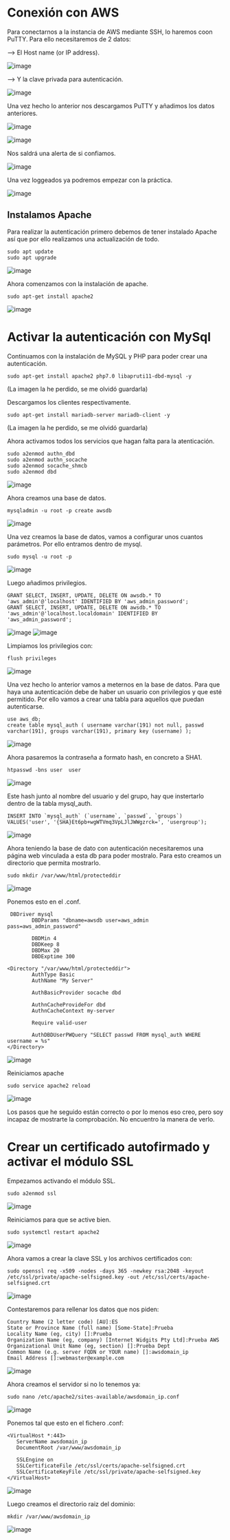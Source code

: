 # Conexión con AWS
Para conectarnos a la instancia de AWS mediante SSH, lo haremos coon PuTTY. Para ello necesitaremos de 2 datos:

--> El Host name (or IP address).

![image](https://github.com/user-attachments/assets/034caed2-c779-4216-8b01-38dc87c825ed)


--> Y la clave privada para autenticación.

![image](https://github.com/user-attachments/assets/ec2b67da-30ed-474c-ba85-50acbed85175)

Una vez hecho lo anterior nos descargamos PuTTY y añadimos los datos anteriores.

![image](https://github.com/user-attachments/assets/c39a50e5-0a43-49ec-a2f9-5a92c56809d4)

![image](https://github.com/user-attachments/assets/3e3e265a-1e76-4d68-bf0b-98d90b09a355)

Nos saldrá una alerta de si confiamos.

![image](https://github.com/user-attachments/assets/b975bfd4-f581-4118-aaad-a6097e0e6cc2)

Una vez loggeados ya podremos empezar con la práctica.

![image](https://github.com/user-attachments/assets/883654bc-8ac6-4c97-920a-41f62954ae2e)

## Instalamos Apache
Para realizar la autenticación primero debemos de tener instalado Apache así que por ello realizamos una actualización de todo.
```
sudo apt update
sudo apt upgrade
```
![image](https://github.com/user-attachments/assets/91f994dd-9f4f-4650-96fe-b701d0831c2f)

Ahora comenzamos con la instalación de apache.
```
sudo apt-get install apache2
```
![image](https://github.com/user-attachments/assets/1cc62131-026a-444a-b5a3-4f03915f9862)

# Activar la autenticación con MySql
Continuamos con la instalación de MySQL y PHP para poder crear una autenticación.
```
sudo apt-get install apache2 php7.0 libapruti11-dbd-mysql -y
```
(La imagen la he perdido, se me olvidó guardarla)

Descargamos los clientes respectivamente.
```
sudo apt-get install mariadb-server mariadb-client -y
```
(La imagen la he perdido, se me olvidó guardarla)

Ahora activamos todos los servicios que hagan falta para la atenticación.
```
sudo a2enmod authn_dbd
sudo a2enmod authn_socache
sudo a2enmod socache_shmcb
sudo a2enmod dbd
```
![image](https://github.com/user-attachments/assets/3e3b09ec-9041-4604-b7e0-650b21c1bf8f)

Ahora creamos una base de datos.
```
mysqladmin -u root -p create awsdb
```
![image](https://github.com/user-attachments/assets/7eaa8988-805e-4e09-a85f-1ef07842caba)

Una vez creamos la base de datos, vamos a configurar unos cuantos parámetros. Por ello entramos dentro de mysql.
```
sudo mysql -u root -p
```
![image](https://github.com/user-attachments/assets/e991299d-28c2-4747-8a24-62778cbbcffc)

Luego añadimos privilegios.
```
GRANT SELECT, INSERT, UPDATE, DELETE ON awsdb.* TO 'aws_admin'@'localhost' IDENTIFIED BY 'aws_admin_password';
GRANT SELECT, INSERT, UPDATE, DELETE ON awsdb.* TO 'aws_admin'@'localhost.localdomain' IDENTIFIED BY 'aws_admin_password';
```
![image](https://github.com/user-attachments/assets/30e4bf70-486b-46d8-b38f-3ef5cca67ad5)
![image](https://github.com/user-attachments/assets/e9f7e29a-7875-4643-941a-136596467cc0)

Limpiamos los privilegios con:
```
flush privileges
```
![image](https://github.com/user-attachments/assets/3e8c1c27-0a02-419d-aaec-9f3c9ed3e10a)

Una vez hecho lo anterior vamos a meternos en la base de datos. Para que haya una autenticación debe de haber un usuario con privilegios y que esté permitido. Por ello vamos a crear una tabla para aquellos que puedan autenticarse.
```
use aws_db;
create table mysql_auth ( username varchar(191) not null, passwd varchar(191), groups varchar(191), primary key (username) );
```
![image](https://github.com/user-attachments/assets/499142a9-6bd9-40bd-80d4-5f5a852a4ed9)

Ahora pasaremos la contraseña a formato hash, en concreto a SHA1.

```
htpasswd -bns user  user
```
![image](https://github.com/user-attachments/assets/18cdb0ec-c894-4f14-bdc8-0fd2890fdee5)

Este hash junto al nombre del usuario y del grupo, hay que instertarlo dentro de la tabla mysql_auth.
```
INSERT INTO `mysql_auth` (`username`, `passwd`, `groups`) VALUES('user', '{SHA}Et6pb+wgWTVmq3VpLJlJWWgzrck=', 'usergroup');
```
![image](https://github.com/user-attachments/assets/17f20052-3121-4d34-80f2-6219f75e758f)

Ahora teniendo la base de dato con autenticación necesitaremos una página web vinculada a esta db para poder mostralo. Para esto creamos un directorio que permita mostrarlo.
```
sudo mkdir /var/www/html/protecteddir
```
![image](https://github.com/user-attachments/assets/aa3aa633-0aff-431d-8e88-e31085600bbd)

Ponemos esto en el .conf.
```
 DBDriver mysql
        DBDParams "dbname=awsdb user=aws_admin pass=aws_admin_password"

        DBDMin 4
        DBDKeep 8
        DBDMax 20
        DBDExptime 300

<Directory "/var/www/html/protecteddir">
        AuthType Basic
        AuthName "My Server"

        AuthBasicProvider socache dbd

        AuthnCacheProvideFor dbd
        AuthnCacheContext my-server

        Require valid-user

        AuthDBDUserPWQuery "SELECT passwd FROM mysql_auth WHERE username = %s"
</Directory>

```
![image](https://github.com/user-attachments/assets/3db605fd-bb4c-4642-99ea-53379acc7139)


Reiniciamos apache
```
sudo service apache2 reload
```
![image](https://github.com/user-attachments/assets/4caa8a59-b207-4d90-bbfc-5fe5c4efb7b4)

Los pasos que he seguido están correcto o por lo menos eso creo, pero soy incapaz de mostrarte la comprobación. No encuentro la manera de verlo.

# Crear un certificado autofirmado y activar el módulo SSL
Empezamos activando el módulo SSL.
```
sudo a2enmod ssl
```
![image](https://github.com/user-attachments/assets/144e5133-66cf-493a-aa4e-a25ee140661c)

Reiniciamos para que se active bien.
```
sudo systemctl restart apache2
```
![image](https://github.com/user-attachments/assets/1256e065-53f9-457d-bd58-7b64ef6b91da)

Ahora vamos a crear la clave SSL y los archivos certificados con:
```
sudo openssl req -x509 -nodes -days 365 -newkey rsa:2048 -keyout /etc/ssl/private/apache-selfsigned.key -out /etc/ssl/certs/apache-selfsigned.crt
```
![image](https://github.com/user-attachments/assets/f0c376cc-666d-46cf-b4af-86b245982ffb)

Contestaremos para rellenar los datos que nos piden:
```
Country Name (2 letter code) [AU]:ES
State or Province Name (full name) [Some-State]:Prueba
Locality Name (eg, city) []:Prueba
Organization Name (eg, company) [Internet Widgits Pty Ltd]:Prueba AWS
Organizational Unit Name (eg, section) []:Prueba Dept
Common Name (e.g. server FQDN or YOUR name) []:awsdomain_ip
Email Address []:webmaster@example.com
```
![image](https://github.com/user-attachments/assets/1a6e7e9a-e036-4064-b90c-ddd211682209)

Ahora creamos el servidor si no lo tenemos ya:
```
sudo nano /etc/apache2/sites-available/awsdomain_ip.conf
```
![image](https://github.com/user-attachments/assets/2e0fbcf3-5504-478c-82d5-5eaa6211685c)

Ponemos tal que esto en el fichero .conf:
```
<VirtualHost *:443>
   ServerName awsdomain_ip
   DocumentRoot /var/www/awsdomain_ip

   SSLEngine on
   SSLCertificateFile /etc/ssl/certs/apache-selfsigned.crt
   SSLCertificateKeyFile /etc/ssl/private/apache-selfsigned.key
</VirtualHost>
```
![image](https://github.com/user-attachments/assets/f5f0e133-0428-4d11-8747-a65e5f4d5c97)

Luego creamos el directorio raiz del dominio:
```
mkdir /var/www/awsdomain_ip
```
![image](https://github.com/user-attachments/assets/d687fac2-828f-428c-a848-2557dcc3d946)
